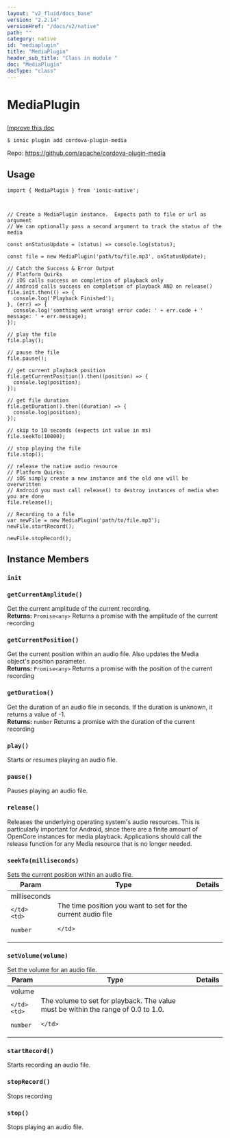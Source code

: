 ```yaml
---
layout: "v2_fluid/docs_base"
version: "2.2.14"
versionHref: "/docs/v2/native"
path: ""
category: native
id: "mediaplugin"
title: "MediaPlugin"
header_sub_title: "Class in module "
doc: "MediaPlugin"
docType: "class"
---
```








<h1 class="api-title">
  
  MediaPlugin
  

  

  

</h1>

<a class="improve-v2-docs" href="http://github.com/driftyco/ionic-native/edit/master/src/plugins/media.ts#L7">
  Improve this doc
</a>



<!-- decorators -->


<pre><code>$ ionic plugin add cordova-plugin-media</code></pre>
<p>Repo:
  <a href="https://github.com/apache/cordova-plugin-media">
    https://github.com/apache/cordova-plugin-media
  </a>
</p>

<!-- description -->




<!-- @usage tag -->

<h2>Usage</h2>

<pre><code class="lang-typescript">import { MediaPlugin } from &#39;ionic-native&#39;;



// Create a MediaPlugin instance.  Expects path to file or url as argument
// We can optionally pass a second argument to track the status of the media

const onStatusUpdate = (status) =&gt; console.log(status);

const file = new MediaPlugin(&#39;path/to/file.mp3&#39;, onStatusUpdate);

// Catch the Success &amp; Error Output
// Platform Quirks
// iOS calls success on completion of playback only
// Android calls success on completion of playback AND on release()
file.init.then(() =&gt; {
  console.log(&#39;Playback Finished&#39;);
}, (err) =&gt; {
  console.log(&#39;somthing went wrong! error code: &#39; + err.code + &#39; message: &#39; + err.message);
});

// play the file
file.play();

// pause the file
file.pause();

// get current playback position
file.getCurrentPosition().then((position) =&gt; {
  console.log(position);
});

// get file duration
file.getDuration().then((duration) =&gt; {
  console.log(position);
});

// skip to 10 seconds (expects int value in ms)
file.seekTo(10000);

// stop playing the file
file.stop();

// release the native audio resource
// Platform Quirks:
// iOS simply create a new instance and the old one will be overwritten
// Android you must call release() to destroy instances of media when you are done
file.release();

// Recording to a file
var newFile = new MediaPlugin(&#39;path/to/file.mp3&#39;);
newFile.startRecord();

newFile.stopRecord();
</code></pre>




<!-- @property tags -->




<!-- methods on the class -->

<h2>Instance Members</h2>
<div id="init"></div>
<h3>
  <code>init</code>
  

</h3>




<div id="getCurrentAmplitude"></div>
<h3>
  <code>getCurrentAmplitude()</code>
  

</h3>
Get the current amplitude of the current recording.


<div class="return-value" markdown="1">
  <i class="icon ion-arrow-return-left"></i>
  <b>Returns:</b> 
<code>Promise&lt;any&gt;</code> Returns a promise with the amplitude of the current recording
</div><div id="getCurrentPosition"></div>
<h3>
  <code>getCurrentPosition()</code>
  

</h3>
Get the current position within an audio file. Also updates the Media object's position parameter.


<div class="return-value" markdown="1">
  <i class="icon ion-arrow-return-left"></i>
  <b>Returns:</b> 
<code>Promise&lt;any&gt;</code> Returns a promise with the position of the current recording
</div><div id="getDuration"></div>
<h3>
  <code>getDuration()</code>
  

</h3>
Get the duration of an audio file in seconds. If the duration is unknown, it returns a value of -1.


<div class="return-value" markdown="1">
  <i class="icon ion-arrow-return-left"></i>
  <b>Returns:</b> 
<code>number</code> Returns a promise with the duration of the current recording
</div><div id="play"></div>
<h3>
  <code>play()</code>
  

</h3>
Starts or resumes playing an audio file.




<div id="pause"></div>
<h3>
  <code>pause()</code>
  

</h3>
Pauses playing an audio file.




<div id="release"></div>
<h3>
  <code>release()</code>
  

</h3>
Releases the underlying operating system's audio resources. This is particularly important for Android, since there are a finite amount of OpenCore instances for media playback. Applications should call the release function for any Media resource that is no longer needed.




<div id="seekTo"></div>
<h3>
  <code>seekTo(milliseconds)</code>
  

</h3>
Sets the current position within an audio file.
<table class="table param-table" style="margin:0;">
  <thead>
  <tr>
    <th>Param</th>
    <th>Type</th>
    <th>Details</th>
  </tr>
  </thead>
  <tbody>
  
  <tr>
    <td>
      milliseconds
      
      
    </td>
    <td>
      
<code>number</code>
    </td>
    <td>
      <p>The time position you want to set for the current audio file</p>

      
    </td>
  </tr>
  
  </tbody>
</table>

<div id="setVolume"></div>
<h3>
  <code>setVolume(volume)</code>
  

</h3>
Set the volume for an audio file.
<table class="table param-table" style="margin:0;">
  <thead>
  <tr>
    <th>Param</th>
    <th>Type</th>
    <th>Details</th>
  </tr>
  </thead>
  <tbody>
  
  <tr>
    <td>
      volume
      
      
    </td>
    <td>
      
<code>number</code>
    </td>
    <td>
      <p>The volume to set for playback. The value must be within the range of 0.0 to 1.0.</p>

      
    </td>
  </tr>
  
  </tbody>
</table>

<div id="startRecord"></div>
<h3>
  <code>startRecord()</code>
  

</h3>
Starts recording an audio file.




<div id="stopRecord"></div>
<h3>
  <code>stopRecord()</code>
  

</h3>
Stops recording




<div id="stop"></div>
<h3>
  <code>stop()</code>
  

</h3>
Stops playing an audio file.








<!-- other classes -->

<!-- end other classes -->

<!-- interfaces -->

<!-- end interfaces -->

<!-- related link --><!-- end content block -->


<!-- end body block -->

